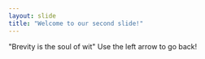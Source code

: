 ```yaml
---
layout: slide
title: "Welcome to our second slide!"
---
```

"Brevity is the soul of wit"
Use the left arrow to go back!
